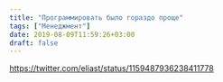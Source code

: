 ```yaml
---
title: "Программировать было гораздо проще"
tags: ["Менеджмент"]
date: 2019-08-09T11:59:26+03:00
draft: false
---
```


https://twitter.com/eliast/status/1159487936238411778
